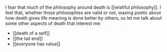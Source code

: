 I fear that much of the philosophy around death is [[wishful philosophy]]. I feel that, whether those philosophies are valid or not, waxing poetic about how death gives life meaning is done better by others, so let me talk about some other aspects of death that interest me:

 - [[death of a self]]
 - [[the tail end]]
 - [[everyone has value]]
